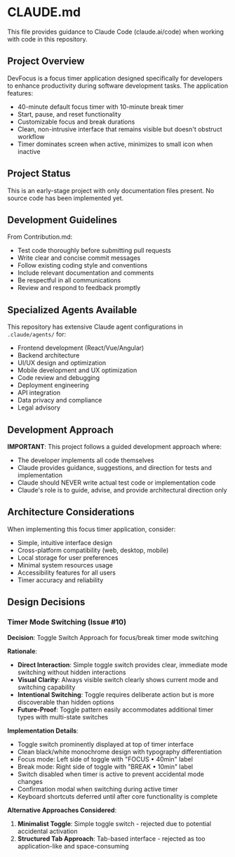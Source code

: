 # CLAUDE.md

This file provides guidance to Claude Code (claude.ai/code) when working with code in this repository.

## Project Overview

DevFocus is a focus timer application designed specifically for developers to enhance productivity during software development tasks. The application features:

- 40-minute default focus timer with 10-minute break timer
- Start, pause, and reset functionality
- Customizable focus and break durations
- Clean, non-intrusive interface that remains visible but doesn't obstruct workflow
- Timer dominates screen when active, minimizes to small icon when inactive

## Project Status

This is an early-stage project with only documentation files present. No source code has been implemented yet.

## Development Guidelines

From Contribution.md:
- Test code thoroughly before submitting pull requests
- Write clear and concise commit messages
- Follow existing coding style and conventions
- Include relevant documentation and comments
- Be respectful in all communications
- Review and respond to feedback promptly

## Specialized Agents Available

This repository has extensive Claude agent configurations in `.claude/agents/` for:
- Frontend development (React/Vue/Angular)
- Backend architecture
- UI/UX design and optimization
- Mobile development and UX optimization
- Code review and debugging
- Deployment engineering
- API integration
- Data privacy and compliance
- Legal advisory

## Development Approach

**IMPORTANT**: This project follows a guided development approach where:
- The developer implements all code themselves
- Claude provides guidance, suggestions, and direction for tests and implementation
- Claude should NEVER write actual test code or implementation code
- Claude's role is to guide, advise, and provide architectural direction only

## Architecture Considerations

When implementing this focus timer application, consider:
- Simple, intuitive interface design
- Cross-platform compatibility (web, desktop, mobile)
- Local storage for user preferences
- Minimal system resources usage
- Accessibility features for all users
- Timer accuracy and reliability

## Design Decisions

### Timer Mode Switching (Issue #10)

**Decision**: Toggle Switch Approach for focus/break timer mode switching

**Rationale**:
- **Direct Interaction**: Simple toggle switch provides clear, immediate mode switching without hidden interactions
- **Visual Clarity**: Always visible switch clearly shows current mode and switching capability
- **Intentional Switching**: Toggle requires deliberate action but is more discoverable than hidden options
- **Future-Proof**: Toggle pattern easily accommodates additional timer types with multi-state switches

**Implementation Details**:
- Toggle switch prominently displayed at top of timer interface
- Clean black/white monochrome design with typography differentiation
- Focus mode: Left side of toggle with "FOCUS • 40min" label
- Break mode: Right side of toggle with "BREAK • 10min" label
- Switch disabled when timer is active to prevent accidental mode changes
- Confirmation modal when switching during active timer
- Keyboard shortcuts deferred until after core functionality is complete

**Alternative Approaches Considered**:
1. **Minimalist Toggle**: Simple toggle switch - rejected due to potential accidental activation
2. **Structured Tab Approach**: Tab-based interface - rejected as too application-like and space-consuming